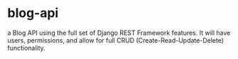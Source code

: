 # blog-api

a Blog API using the full set of Django REST Framework features. It will have users, permissions, and allow for full CRUD (Create-Read-Update-Delete) functionality.
